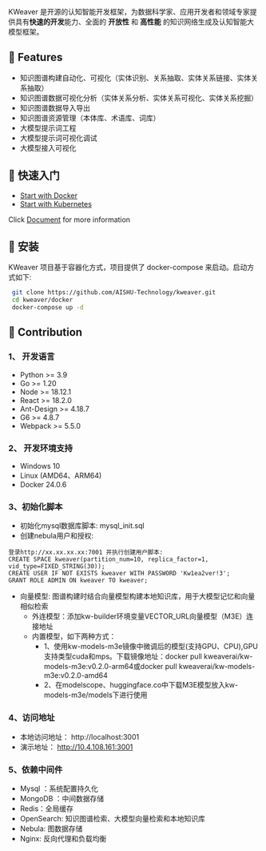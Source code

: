
KWeaver 是开源的认知智能开发框架，为数据科学家、应用开发者和领域专家提供具有**快速的开发**能力、全面的 **开放性** 和 **高性能** 的知识网络生成及认知智能大模型框架。

## 🎉 Features
- 知识图谱构建自动化、可视化（实体识别、关系抽取、实体关系链接、实体关系抽取）
- 知识图谱数据可视化分析（实体关系分析、实体关系可视化、实体关系挖掘）
- 知识图谱数据导入导出
- 知识图谱资源管理（本体库、术语库、词库）
- 大模型提示词工程
- 大模型提示词可视化调试
- 大模型接入可视化

##  🚀 快速入门
- [Start with Docker](docker/README.md)
- [Start with Kubernetes](helm/README.md)

Click [Document](https://876812297.github.io/) for more information

## 🔨 安装

KWeaver 项目基于容器化方式，项目提供了 docker-compose 来启动。启动方式如下:

```bash
 git clone https://github.com/AISHU-Technology/kweaver.git
 cd kweaver/docker
 docker-compose up -d
```
## 🤝  Contribution
### 1、 开发语言
- Python >= 3.9
- Go >= 1.20
- Node >= 18.12.1
- React >= 18.2.0
- Ant-Design >= 4.18.7
- G6 >= 4.8.7
- Webpack >= 5.5.0

### 2、 开发环境支持
- Windows 10
- Linux (AMD64、ARM64)
- Docker 24.0.6

### 3、初始化脚本

- 初始化mysql数据库脚本: mysql_init.sql
- 创建nebula用户和授权:
```
登录http://xx.xx.xx.xx:7001 并执行创建用户脚本:
CREATE SPACE kweaver(partition_num=10, replica_factor=1, vid_type=FIXED_STRING(30));
CREATE USER IF NOT EXISTS kweaver WITH PASSWORD 'Kw1ea2ver!3';
GRANT ROLE ADMIN ON kweaver TO kweaver;
```
- 向量模型: 图谱构建时结合向量模型构建本地知识库，用于大模型记忆和向量相似检索
  - 外连模型：添加kw-builder环境变量VECTOR_URL向量模型（M3E）连接地址
  - 内置模型，如下两种方式：
    - 1、使用kw-models-m3e镜像中微调后的模型(支持GPU、CPU),GPU支持类型cuda和mps。下载镜像地址：docker pull kweaverai/kw-models-m3e:v0.2.0-arm64或docker pull kweaverai/kw-models-m3e:v0.2.0-amd64
    - 2、在modelscope、huggingface.co中下载M3E模型放入kw-models-m3e/models下进行使用

### 4、访问地址

- 本地访问地址： http://localhost:3001
- 演示地址： http://10.4.108.161:3001

### 5、依赖中间件

- Mysql ：系统配置持久化
- MongoDB ：中间数据存储
- Redis：全局缓存
- OpenSearch: 知识图谱检索、大模型向量检索和本地知识库
- Nebula: 图数据存储
- Nginx: 反向代理和负载均衡

